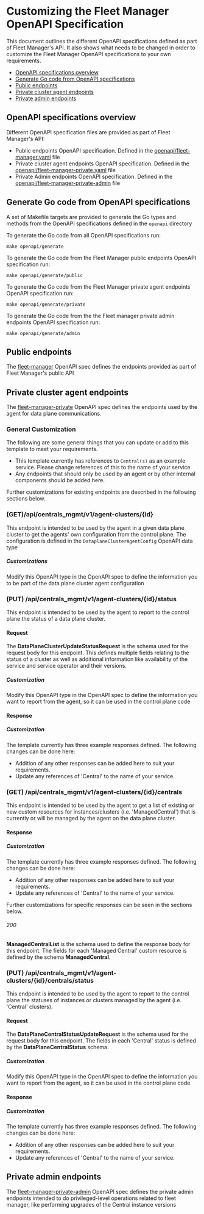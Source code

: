 # Customizing the Fleet Manager OpenAPI Specification
This document outlines the different OpenAPI specifications defined as part of
Fleet Manager's API.
It also shows what needs to be changed in order to customize the Fleet Manager
OpenAPI specifications to your own requirements.

  - [OpenAPI specifications overview](#openapi-specifications-overview)
  - [Generate Go code from OpenAPI specifications](#generate-go-code-from-openapi-specifications)
  - [Public endpoints](#public-endpoints)
  - [Private cluster agent endpoints](#private-cluster-agent-endpoints)
  - [Private admin endpoints](#private-admin-endpoints)

## OpenAPI specifications overview

Different OpenAPI specification files are provided as part of Fleet Manager's API:
* Public endpoints OpenAPI specification. Defined in the [openapi/fleet-manager.yaml](../openapi/fleet-manager.yaml) file
* Private cluster agent endpoints OpenAPI specification. Defined in the [openapi/fleet-manager-private.yaml](../openapi/fleet-manager-private.yaml) file
* Private Admin endpoints OpenAPI specification. Defined in the [openapi/fleet-manager-private-admin](../openapi/fleet-manager-private-admin.yaml) file

## Generate Go code from OpenAPI specifications

A set of Makefile targets are provided to generate the Go types and methods from the OpenAPI specifications
defined in the `openapi` directory

To generate the Go code from all OpenAPI specifications run:
```
make openapi/generate
```

To generate the Go code from the Fleet Manager public endpoints OpenAPI specification run:
```
make openapi/generate/public
```

To generate the Go code from the Fleet Manager private agent endpoints OpenAPI specification run:
```
make openapi/generate/private
```

To generate the Go code from the the Fleet manager private admin endpoints OpenAPI specification run:
```
make openapi/generate/admin
```

## Public endpoints

The [fleet-manager](../openapi/fleet-manager.yaml) OpenAPI spec defines the endpoints provided as part of Fleet Manager's public API

##  Private cluster agent endpoints
The [fleet-manager-private](../openapi/fleet-manager-private.yaml) OpenAPI spec defines the endpoints used by the agent for data plane communications.

### General Customization
The following are some general things that you can update or add to this template to meet your requirements.
- This template currently has references to `Central(s)` as an example service. Please change references of this to the name of your service.
- Any endpoints that should only be used by an agent or by other internal components should be added here.

Further customizations for existing endpoints are described in the following sections below.

### (GET) ​/api​/centrals_mgmt​/v1​/agent-clusters​/{id}
This endpoint is intended to be used by the agent in a given data plane cluster to get the agents' own configuration from the control plane.
The configuration is defined in the `DataplaneClusterAgentConfig` OpenAPI data type

##### Customizations
Modify this OpenAPI type in the OpenAPI spec to define the information you to be part of the data plane cluster agent configuration

### (PUT) /api/centrals_mgmt/v1/agent-clusters/{id}/status
This endpoint is intended to be used by the agent to report to the control plane the status of a data plane cluster.

#### Request
The **DataPlaneClusterUpdateStatusRequest** is the schema used for the request body for this endpoint. This defines multiple fields relating to the status of a cluster as well as additional information like availability of the service and service operator and their versions.

##### Customization
Modify this OpenAPI type in the OpenAPI spec to define the information you want to report from the agent, so it can be used in the control plane code

#### Response

##### Customization
The template currently has three example responses defined. The following changes can be done here:
- Addition of any other responses can be added here to suit your requirements.
- Update any references of 'Central' to the name of your service.

### (GET) /api/centrals_mgmt/v1/agent-clusters/{id}/centrals
This endpoint is intended to be used by the agent to get a list of existing or new custom resources
for instances/clusters (i.e. 'ManagedCentral') that is currently or will be managed by the agent on the data plane cluster.

#### Response
##### Customization
The template currently has three example responses defined. The following changes can be done here:
- Addition of any other responses can be added here to suit your requirements.
- Update any references of 'Central' to the name of your service.

Further customizations for specific responses can be seen in the sections below.

###### 200
**ManagedCentralList** is the schema used to define the response body for this endpoint. The fields for each 'Managed Central' custom resource is defined by the schema **ManagedCentral**.

### (PUT) /api/centrals_mgmt/v1/agent-clusters/{id}/centrals/status
This endpoint is intended to be used by the agent to report to the control plane the statuses of instances or clusters managed by the agent (i.e. 'Central' clusters).

#### Request
The **DataPlaneCentralStatusUpdateRequest** is the schema used for the request body for this endpoint. The fields in each 'Central' status is defined by the **DataPlaneCentralStatus** schema.

##### Customization
Modify this OpenAPI type in the OpenAPI spec to define the information you want to report from the agent, so it can be used in the control plane code

#### Response
##### Customization
The template currently has three example responses defined. The following changes can be done here:
- Addition of any other responses can be added here to suit your requirements.
- Update any references of 'Central' to the name of your service.

## Private admin endpoints

The [fleet-manager-private-admin](../openapi/fleet-manager-private-admin.yaml) OpenAPI spec defines the private admin endpoints intended to do privileged-level operations related to fleet manager, like performing upgrades of the Central instance versions
